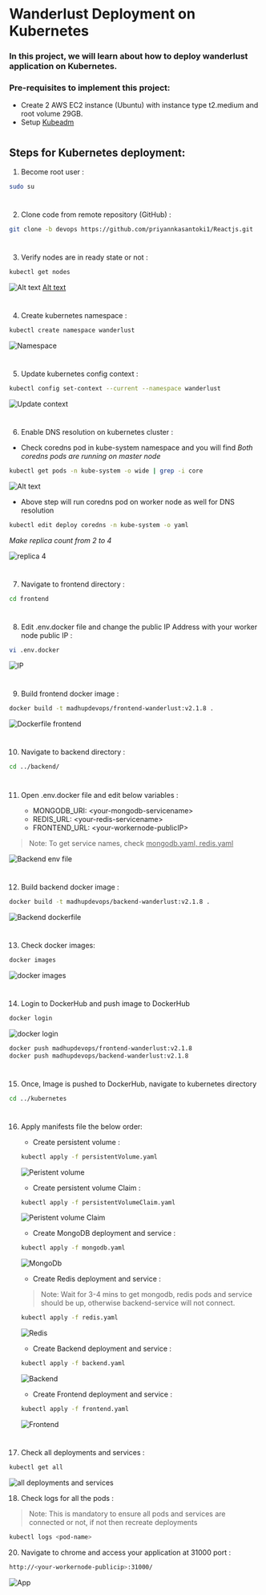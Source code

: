 # Wanderlust Deployment on Kubernetes

### In this project, we will learn about how to deploy wanderlust application on Kubernetes.

### Pre-requisites to implement this project:
-  Create 2 AWS EC2 instance (Ubuntu) with instance type t2.medium and root volume 29GB.
-  Setup <a href="https://github.com/priyannkasantoki1/Reactjs"><u> Kubeadm </a></u>

#
## Steps for Kubernetes deployment:

1) Become root user :
```bash
sudo su
```

#
2) Clone code from remote repository (GitHub) :
```bash
git clone -b devops https://github.com/priyannkasantoki1/Reactjs.git
```

#
3) Verify nodes are in ready state or not :
```bash
kubectl get nodes
```
![Alt text](https://github.com/DevMadhup/wanderlust/blob/devops/kubernetes/assets/nodes.png)
[Alt text](https://github.com/priyannkasantoki1/Reactjs/blob/main/project-image/IMG-20250331-WA0001.jpg)

#
4) Create kubernetes namespace :
```bash
kubectl create namespace wanderlust
```
![Namespace](https://github.com/priyannkasantoki1/Reactjs.git)

#
5) Update kubernetes config context : 
```bash
kubectl config set-context --current --namespace wanderlust
```
![Update context]()

#
6) Enable DNS resolution on kubernetes cluster :

- Check coredns pod in kube-system namespace and you will find <i> Both coredns pods are running on master node </i>

```bash
kubectl get pods -n kube-system -o wide | grep -i core
```
![Alt text]()

- Above step will run coredns pod on worker node as well for DNS resolution

```bash
kubectl edit deploy coredns -n kube-system -o yaml
```
<i> Make replica count from 2 to 4 </i>

![replica 4]()

#
7) Navigate to frontend directory :
```bash
cd frontend
```

#
8) Edit .env.docker file and change the public IP Address with your worker node public IP :
```bash
vi .env.docker
```
![IP]()

#
9) Build frontend docker image : 
```bash
docker build -t madhupdevops/frontend-wanderlust:v2.1.8 .
```
![Dockerfile frontend]()

#
10) Navigate to backend directory :
```bash
cd ../backend/
```

#
11) Open .env.docker file and edit below variables : 

    - MONGODB_URI: \<your-mongodb-servicename>
    - REDIS_URL: \<your-redis-servicename>
    - FRONTEND_URL: \<your-workernode-publicIP>

> Note: To get service names, check <u>mongodb.yaml, redis.yaml</u>

![Backend env file]()

#
12) Build backend docker image : 
```bash
docker build -t madhupdevops/backend-wanderlust:v2.1.8 .
```
![Backend dockerfile]()

#
13) Check docker images:
```bash
docker images
```
![docker images]()

#
14) Login to DockerHub and push image to DockerHub
```bash
docker login
```
![docker login]()

```bash
docker push madhupdevops/frontend-wanderlust:v2.1.8
docker push madhupdevops/backend-wanderlust:v2.1.8
```

#
15) Once, Image is pushed to DockerHub, navigate to kubernetes directory
```bash
cd ../kubernetes
```

#
16) Apply manifests file the below order:

    - Create persistent volume :
    ```bash
    kubectl apply -f persistentVolume.yaml 
    ```
    ![Peristent volume]()

    - Create persistent volume Claim :
    ```bash
    kubectl apply -f persistentVolumeClaim.yaml 
    ```
    ![Peristent volume Claim]()

    - Create MongoDB deployment and service :
    ```bash
    kubectl apply -f mongodb.yaml 
    ```
    ![MongoDb]()

    - Create Redis deployment and service :
    > Note: Wait for 3-4 mins to get mongodb, redis pods and service should be up, otherwise backend-service will not connect.
    ```bash
    kubectl apply -f redis.yaml 
    ```
    ![Redis]()

    - Create Backend deployment and service :
    ```bash
    kubectl apply -f backend.yaml 
    ```
    ![Backend]()

    - Create Frontend deployment and service :
    ```bash
    kubectl apply -f frontend.yaml
    ```
    ![Frontend]()

#
17)  Check all deployments and services :
```bash 
kubectl get all
```
![all deployments and services]()

18) Check logs for all the pods :
> Note: This is mandatory to ensure all pods and services are connected or not, if not then recreate deployments
```bash
kubectl logs <pod-name>
```

20) Navigate to chrome and access your application at 31000 port :
```bash
http://<your-workernode-publicip>:31000/
```
![App](https://github.com/priyannkasantoki1/Reactjs.git)

#
